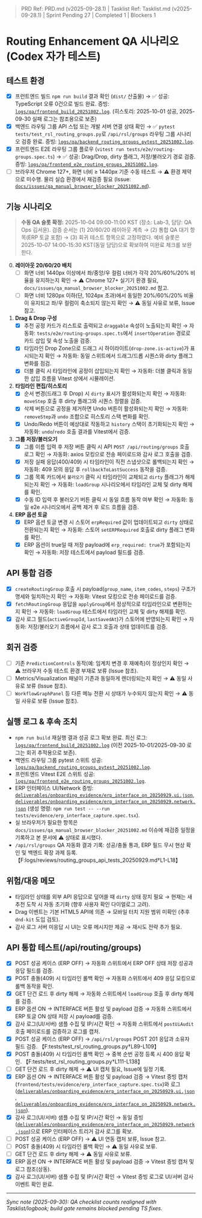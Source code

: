 ﻿> PRD Ref: PRD.md (v2025-09-28.1) | Tasklist Ref: Tasklist.md (v2025-09-28.1) | Sprint Pending 27 | Completed 1 | Blockers 1

# Routing Enhancement QA 시나리오 (Codex 자가 테스트)

## 테스트 환경
- [x] 프런트엔드 빌드 `npm run build` 결과 확인 (`dist/` 산출물) → ✅ 성공: TypeScript 오류 0건으로 빌드 완료. 증빙: [`logs/qa/frontend_build_20251002.log`](../../logs/qa/frontend_build_20251002.log). (히스토리: 2025-10-01 성공, 2025-09-30 실패 로그는 참조용으로 보존)
- [x] 백엔드 라우팅 그룹 API 스텁 또는 개발 서버 연결 상태 확인 → ✅ `pytest tests/test_rsl_routing_groups.py`로 `/api/rsl/groups` 라우팅 그룹 시나리오 검증 완료. 증빙: [`logs/qa/backend_routing_groups_pytest_20251002.log`](../../logs/qa/backend_routing_groups_pytest_20251002.log).
- [x] 프런트엔드 E2E 라우팅 그룹 플로우 (`vitest run tests/e2e/routing-groups.spec.ts`) → ✅ 성공: Drag/Drop, dirty 플래그, 저장/불러오기 경로 검증. 증빙: [`logs/qa/frontend_e2e_routing_groups_20251002.log`](../../logs/qa/frontend_e2e_routing_groups_20251002.log).
- [ ] 브라우저 Chrome 127+, 화면 너비 ≥ 1440px 기준 수동 테스트 → ⚠️ 환경 제약으로 미수행. 물리 실습 환경에서 재검증 필요 (Issue: [`docs/issues/qa_manual_browser_blocker_20251002.md`](../issues/qa_manual_browser_blocker_20251002.md)).

## 기능 시나리오

> **수동 QA 슬롯 확정:** 2025-10-04 09:00-11:00 KST (장소: Lab-3, 담당: QA Ops 김서윤). 검증 순서는 (1) 20/60/20 레이아웃 계측 → (2) 통합 QA 대기 항목(ERP 토글 포함) → (3) 회귀 테스트 항목으로 고정하였다. 예비 슬롯은 2025-10-07 14:00-15:30 KST(동일 담당)으로 확보하여 미완료 체크를 보완한다.
0. **레이아웃 20/60/20 배치**
   - [ ] 화면 너비 1440px 이상에서 좌/중앙/우 컬럼 너비가 각각 20%/60%/20% 비율을 유지하는지 확인 → ⚠️ Chrome 127+ 실기기 환경 필요, `docs/issues/qa_manual_browser_blocker_20251002.md` 참고.
   - [ ] 화면 너비 1280px 이하(단, 1024px 초과)에서 동일한 20%/60%/20% 비율이 유지되고 좌/우 컬럼이 축소되지 않는지 확인 → ⚠️ 동일 사유로 보류, Issue 참고.
1. **Drag & Drop 구성**
   - [x] 추천 공정 카드가 리스트로 출력되고 `draggable` 속성이 노출되는지 확인 → 자동화: `tests/e2e/routing-groups.spec.ts`에서 `insertOperation` 경로로 카드 삽입 및 속성 노출을 검증.
   - [x] 타임라인 Drop Zone으로 드래그 시 하이라이트(`drop-zone.is-active`)가 표시되는지 확인 → 자동화: 동일 스위트에서 드래그/드롭 시퀀스와 dirty 플래그 변화를 점검.
   - [x] 더블 클릭 시 타임라인에 공정이 삽입되는지 확인 → 자동화: 더블 클릭과 동일한 삽입 흐름을 Vitest 상에서 시뮬레이션.
2. **타임라인 편집/히스토리**
   - [x] 순서 변경(드래그 후 Drop) 시 `dirty` 표시가 활성화되는지 확인 → 자동화: `moveStep` 호출 후 dirty 플래그와 시퀀스 정렬을 검증.
   - [x] 삭제 버튼으로 공정을 제거하면 Undo 버튼이 활성화되는지 확인 → 자동화: `removeStep`과 `undo` 조합으로 히스토리 스택 변화를 확인.
   - [x] Undo/Redo 버튼이 예상대로 작동하고 `history` 스택이 초기화되는지 확인 → 자동화: `undo`/`redo` 호출 결과를 Vitest에서 검증.
3. **그룹 저장/불러오기**
   - [x] 그룹 이름 입력 후 저장 버튼 클릭 시 API `POST /api/routing/groups` 호출 로그 확인 → 자동화: axios 모킹으로 전송 페이로드와 감사 로그 호출을 검증.
   - [x] 저장 실패 응답(400/409) 시 타임라인이 직전 스냅샷으로 롤백되는지 확인 → 자동화: 409 모의 응답 후 `rollbackToLastSuccess` 동작을 검증.
   - [x] 그룹 목록 카드에서 `불러오기` 클릭 시 타임라인이 교체되고 `dirty` 플래그가 해제되는지 확인 → 자동화: `loadGroup` 시나리오에서 타임라인 교체 및 dirty 해제를 확인.
   - [x] 수동 ID 입력 후 불러오기 버튼 클릭 시 동일 흐름 동작 여부 확인 → 자동화: 동일 e2e 시나리오에서 공백 제거 후 로드 흐름을 검증.
4. **ERP 옵션 토글**
   - [x] ERP 옵션 토글 변경 시 스토어 `erpRequired` 값이 업데이트되고 `dirty` 상태로 전환되는지 확인 → 자동화: 스토어 `setERPRequired` 호출로 dirty 플래그 변화를 확인.
   - [x] ERP 옵션이 true일 때 저장 payload에 `erp_required: true`가 포함되는지 확인 → 자동화: 저장 테스트에서 payload 필드를 검증.

## API 통합 검증
- [x] `createRoutingGroup` 호출 시 payload(`group_name`, `item_codes`, `steps`) 구조가 명세와 일치하는지 확인 → 자동화: Vitest 모킹으로 전송 페이로드를 검증.
- [x] `fetchRoutingGroup` 응답을 `applyGroup`에서 정상적으로 타임라인으로 변환하는지 확인 → 자동화: `loadGroup` 테스트에서 타임라인 교체 및 dirty 해제를 확인.
- [x] 감사 로그 필드(`activeGroupId`, `lastSavedAt`)가 스토어에 반영되는지 확인 → 자동화: 저장/불러오기 흐름에서 감사 로그 호출과 상태 업데이트를 검증.

## 회귀 검증
- [ ] 기존 `PredictionControls` 동작(예: 임계치 변경 후 재예측)이 정상인지 확인 → ⚠️ 브라우저 수동 테스트 환경 부재로 보류 (Issue 참조).
- [ ] Metrics/Visualization 패널이 기존과 동일하게 렌더링되는지 확인 → ⚠️ 동일 사유로 보류 (Issue 참조).
- [ ] `WorkflowGraphPanel` 등 다른 메뉴 전환 시 상태가 누수되지 않는지 확인 → ⚠️ 동일 사유로 보류 (Issue 참조).

## 실행 로그 & 후속 조치

- `npm run build` 재실행 결과 성공 로그 확보 완료. 최신 로그: [`logs/qa/frontend_build_20251002.log`](../../logs/qa/frontend_build_20251002.log) (이전 2025-10-01/2025-09-30 로그는 회귀 추적용으로 보존).
- 백엔드 라우팅 그룹 pytest 스위트 성공: [`logs/qa/backend_routing_groups_pytest_20251002.log`](../../logs/qa/backend_routing_groups_pytest_20251002.log).
- 프런트엔드 Vitest E2E 스위트 성공: [`logs/qa/frontend_e2e_routing_groups_20251002.log`](../../logs/qa/frontend_e2e_routing_groups_20251002.log).
- ERP 인터페이스 UI/Network 증빙: [`deliverables/onboarding_evidence/erp_interface_on_20250929.ui.json`](../../deliverables/onboarding_evidence/erp_interface_on_20250929.ui.json), [`deliverables/onboarding_evidence/erp_interface_on_20250929.network.json`](../../deliverables/onboarding_evidence/erp_interface_on_20250929.network.json) (생성 명령: `npm run test -- --run tests/evidence/erp_interface_capture.spec.tsx`).
- 실 브라우저가 필요한 항목은 `docs/issues/qa_manual_browser_blocker_20251002.md` 이슈에 재검증 일정을 기록하고 본 문서에 ⚠️ 상태로 표시했다.
- `/api/rsl/groups` QA 자동화 결과 기록: 성공/충돌 통과, ERP 필드 무시 현상 확인 및 백엔드 확장 과제 등록. 【F:logs/reviews/routing_groups_api_tests_20250929.md†L1-L18】


## 위험/대응 메모
- 타임라인 상태를 외부 API 응답으로 덮어쓸 때 `dirty` 상태 장치 필요 → 현재는 새 추천 도착 시 자동 초기화 (향후 사용자 확인 다이얼로그 고려).
- Drag 이벤트는 기본 HTML5 API에 의존 → 모바일 터치 지원 범위 미확인 (추후 `dnd-kit` 도입 검토).
- 감사 로그 서버 미응답 시 UI는 오류 메시지만 제공 → 재시도 전략 추가 필요.

## API 통합 테스트(/api/routing/groups)

- [x] POST 성공 케이스 (ERP OFF) → 자동화 스위트에서 ERP OFF 상태 저장 성공과 응답 필드를 검증.
- [x] POST 충돌(409) 시 타임라인 롤백 확인 → 자동화 스위트에서 409 응답 모킹으로 롤백 동작을 확인.
- [x] GET 단건 로드 후 dirty 해제 → 자동화 스위트에서 `loadGroup` 호출 후 dirty 해제를 검증.
- [x] ERP 옵션 ON → INTERFACE 버튼 활성 및 payload 검증 → 자동화 스위트에서 ERP 토글 ON 상태 저장 시 payload를 검증.
- [x] 감사 로그(UI/서버) 샘플 수집 및 IP/시간 확인 → 자동화 스위트에서 `postUiAudit` 호출 페이로드를 검증하고 로그를 캡처.
- [x] POST 성공 케이스 (ERP OFF) → `/api/rsl/groups` POST 201 응답과 소유자 필드 검증. 【F:tests/test_rsl_routing_groups.py†L89-L109】
- [x] POST 충돌(409) 시 타임라인 롤백 확인 → 중복 순번 공정 등록 시 400 응답 확인. 【F:tests/test_rsl_routing_groups.py†L111-L138】
- [ ] GET 단건 로드 후 dirty 해제 → ⚠️ UI 캡처 필요, Issue에 일정 기록.
- [x] ERP 옵션 ON → INTERFACE 버튼 활성 및 payload 검증 → Vitest 증빙 캡처(`frontend/tests/evidence/erp_interface_capture.spec.tsx`)와 로그([`deliverables/onboarding_evidence/erp_interface_on_20250929.ui.json`](../../deliverables/onboarding_evidence/erp_interface_on_20250929.ui.json), [`deliverables/onboarding_evidence/erp_interface_on_20250929.network.json`](../../deliverables/onboarding_evidence/erp_interface_on_20250929.network.json)).
- [x] 감사 로그(UI/서버) 샘플 수집 및 IP/시간 확인 → 동일 증빙([`deliverables/onboarding_evidence/erp_interface_on_20250929.network.json`](../../deliverables/onboarding_evidence/erp_interface_on_20250929.network.json))으로 ERP 인터페이스 트리거 감사 로그를 확보.
- [ ] POST 성공 케이스 (ERP OFF) → ⚠️ UI 연동 캡처 보류, Issue 참고.
- [ ] POST 충돌(409) 시 타임라인 롤백 확인 → ⚠️ 동일 사유로 보류.
- [ ] GET 단건 로드 후 dirty 해제 → ⚠️ 동일 사유로 보류.
- [x] ERP 옵션 ON → INTERFACE 버튼 활성 및 payload 검증 → Vitest 증빙 캡처 및 로그 참조(상동).
- [x] 감사 로그(UI/서버) 샘플 수집 및 IP/시간 확인 → Vitest 증빙 로그로 UI/서버 감사 이벤트 확인 완료.

---
_Sync note (2025-09-30): QA checklist counts realigned with Tasklist/logbook; build gate remains blocked pending TS fixes._

